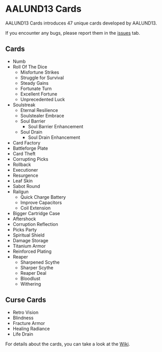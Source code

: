# AALUND13 Cards

AALUND13 Cards introduces 47 unique cards developed by AALUND13.

If you encounter any bugs, please report them in the [issues](https://github.com/AALUND13/AALUND13-Cards/issues) tab.

## Cards

- Numb
- Roll Of The Dice
  - Misfortune Strikes
  - Struggle for Survival
  - Steady Gains
  - Fortunate Turn
  - Excellent Fortune
  - Unprecedented Luck
- Soulstreak
  - Eternal Resilience
  - Soulstealer Embrace
  - Soul Barrier
    - Soul Barrier Enhancement
  - Soul Drain
    - Soul Drain Enhancement
- Card Factory
- Battleforge Plate
- Card Theft
- Corrupting Picks
- Rollback
- Executioner
- Resurgence
- Leaf Skin
- Sabot Round
- Railgun
  - Quick Charge Battery
  - Improve Capacitors
  - Coil Extension
- Bigger Cartridge Case
- Aftershock
- Corruption Reflection
- Picks Party
- Spiritual Shield
- Damage Storage
- Titanium Armor
- Reinforced Plating
- Reaper
  - Sharpened Scythe
  - Sharper Scythe
  - Reaper Deal
  - Bloodlust
  - Withering

## Curse Cards

- Retro Vision
- Blindness
- Fracture Armor
- Healing Radiance
- Life Drain

For details about the cards, you can take a look at the [Wiki](https://github.com/AALUND13/AALUND13-Cards/wiki/Cards).
